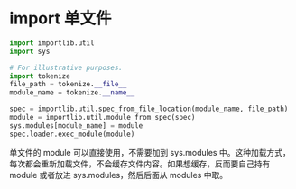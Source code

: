 # import 单文件

```python
import importlib.util
import sys

# For illustrative purposes.
import tokenize
file_path = tokenize.__file__
module_name = tokenize.__name__

spec = importlib.util.spec_from_file_location(module_name, file_path)
module = importlib.util.module_from_spec(spec)
sys.modules[module_name] = module
spec.loader.exec_module(module)
```

单文件的 module 可以直接使用，不需要加到 sys.modules 中。这种加载方式，每次都会重新加载文件，不会缓存文件内容。如果想缓存，反而要自己持有 module 或者放进 sys.modules，然后后面从 modules 中取。